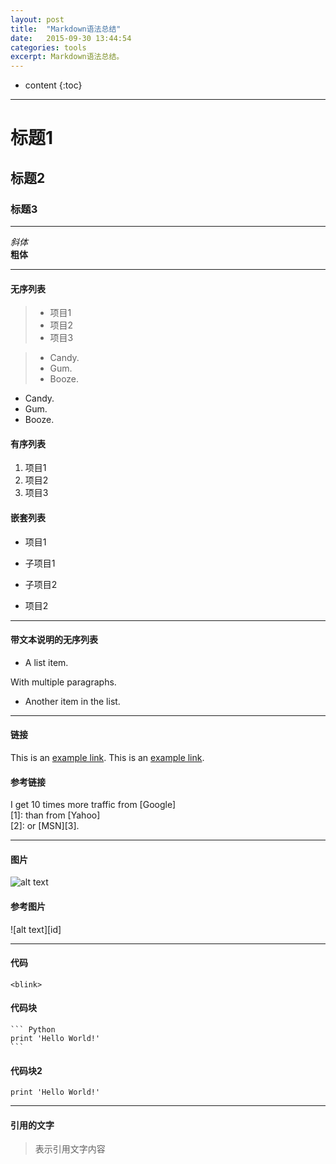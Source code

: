 ```yaml
---
layout: post
title:  "Markdown语法总结"
date:   2015-09-30 13:44:54
categories: tools
excerpt: Markdown语法总结。
---
```


* content
{:toc}


------

# 标题1   

## 标题2 

### 标题3 

------

*斜体*  
**粗体**  

------

#### 无序列表  

> * 项目1
> * 项目2
> * 项目3  

> + Candy.
> + Gum.
> + Booze.
- Candy.
- Gum.
- Booze.  

#### 有序列表

1. 项目1
2. 项目2
3. 项目3  

#### 嵌套列表

- 项目1

 - 子项目1
 - 子项目2

- 项目2  

------

#### 带文本说明的无序列表

* A list item.

With multiple paragraphs.

* Another item in the list.

------

#### 链接

This is an [example link](http://example.com/). 
This is an [example link](http://example.com/ "带标题的链接").

#### 参考链接

I get 10 times more traffic from [Google]  
[1]: than from [Yahoo]  
[2]: or [MSN][3].

------

#### 图片

![alt text](http://tp4.sinaimg.cn/1821029715/50/1289317070/1 "Title")

#### 参考图片

![alt text][id]

------

#### 代码

`<blink>`

#### 代码块

    ``` Python
    print 'Hello World!'
    ```

#### 代码块2

    print 'Hello World!'

------

#### 引用的文字

>表示引用文字内容